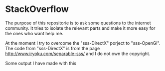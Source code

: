 # StackOverflow

The purpose of this repositorie is to ask some questions to the internet community. It tries to isolate the relevant parts and make it more easy for the ones who want help me.

At the moment I try to overcome the "sss-DirectX" porject to "sss-OpenGl". The code from "sss-DirectX" is from the page http://www.iryoku.com/separable-sss/ and I do not own the copyright.

Some output I have made with this
